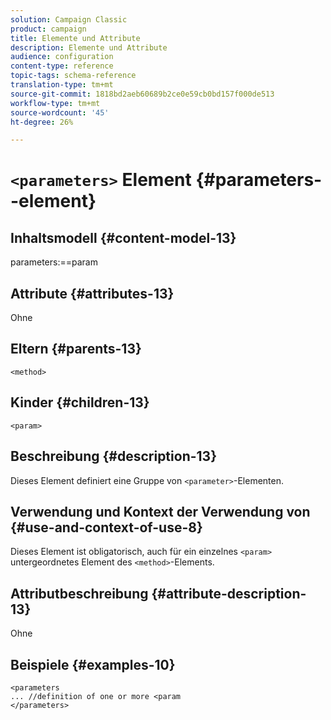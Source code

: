 ```yaml
---
solution: Campaign Classic
product: campaign
title: Elemente und Attribute
description: Elemente und Attribute
audience: configuration
content-type: reference
topic-tags: schema-reference
translation-type: tm+mt
source-git-commit: 1818bd2aeb60689b2ce0e59cb0bd157f000de513
workflow-type: tm+mt
source-wordcount: '45'
ht-degree: 26%

---
```



# `<parameters>` Element {#parameters--element}

## Inhaltsmodell {#content-model-13}

parameters:==param

## Attribute {#attributes-13}

Ohne

## Eltern {#parents-13}

`<method>`

## Kinder {#children-13}

`<param>`

## Beschreibung {#description-13}

Dieses Element definiert eine Gruppe von `<parameter>`-Elementen.

## Verwendung und Kontext der Verwendung von {#use-and-context-of-use-8}

Dieses Element ist obligatorisch, auch für ein einzelnes `<param>` untergeordnetes Element des `<method>`-Elements.

## Attributbeschreibung {#attribute-description-13}

Ohne

## Beispiele {#examples-10}

```
<parameters
... //definition of one or more <param
</parameters>
```
